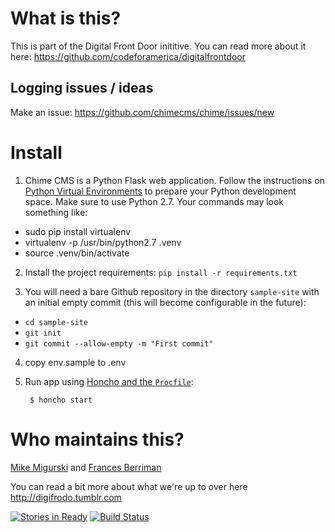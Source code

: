 # What is this?

This is part of the Digital Front Door inititive.  You can read more about it here: https://github.com/codeforamerica/digitalfrontdoor

## Logging issues / ideas 
Make an issue: https://github.com/chimecms/chime/issues/new

# Install

1. Chime CMS is a Python Flask web application. Follow the instructions on
   [Python Virtual Environments](https://github.com/codeforamerica/howto/blob/master/Python-Virtualenv.md)
   to prepare your Python development space. Make sure to use Python 2.7. Your commands may look something like:
 + sudo pip install virtualenv
 + virtualenv -p /usr/bin/python2.7 .venv
 + source .venv/bin/activate

2. Install the project requirements: `pip install -r requirements.txt`

3. You will need a bare Github repository in the directory `sample-site` with an initial empty commit
   (this will become configurable in the future):

 + `cd sample-site`
 + `git init`
 + `git commit --allow-empty -m "First commit"`

4. copy env.sample to .env

5. Run app using [Honcho and the `Procfile`](https://github.com/codeforamerica/howto/blob/master/Procfile.md):

        $ honcho start

# Who maintains this?

[Mike Migurski](http://github.com/migurski) and [Frances Berriman](http://github.com/phae)

You can read a bit more about what we're up to over here http://digifrodo.tumblr.com

[![Stories in Ready](https://badge.waffle.io/chimecms/chime.svg?label=ready&title=Ready)](http://waffle.io/chimecms/chime)
[![Build Status](https://travis-ci.org/chimecms/chime.svg?branch=master)](https://travis-ci.org/chimecms/chime)
